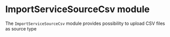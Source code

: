 # ImportServiceSourceCsv module

The `ImportServiceSourceCsv` module provides possibility to upload CSV files as source type